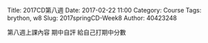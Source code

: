 Title: 2017CD第八週
Date: 2017-02-22 11:00
Category: Course
Tags: brython, w8
Slug: 2017springCD-Week8
Author: 40423248


第八週上課內容
期中自評
給自己打期中分數